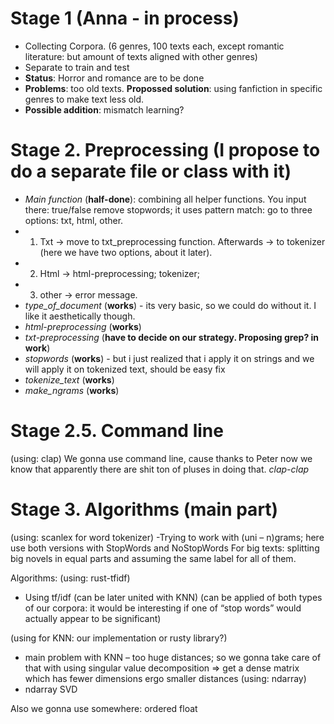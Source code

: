 # Stage 1 (Anna - in process)

  - Collecting Corpora. (6 genres, 100 texts each, except romantic literature: but amount of texts aligned with other genres)
  - Separate to train and test
  - **Status**: Horror and romance are to be done
  - **Problems**: too old texts. **Propossed solution**: using fanfiction in specific genres to make text less old.
  - **Possible addition**: mismatch learning?


# Stage 2. Preprocessing (I propose to do a separate file or class with it)

  - *Main function* (**half-done**): combining all helper functions. You input there: true/false remove stopwords; it uses pattern match: go to three options: txt, html, other. 
  - 1. Txt -> move to txt_preprocessing function. Afterwards -> to tokenizer (here we have two options, about it later). 
  - 2. Html -> html-preprocessing; tokenizer;
  - 3. other -> error message.
  - *type_of_document* (**works**) - its very basic, so we could do without it. I like it aesthetically though.
  - *html-preprocessing* (**works**)
  - *txt-preprocessing* (**have to decide on our strategy. Proposing grep? in work**)
  - *stopwords* (**works**) - but i just realized that i apply it on strings and we will apply it on tokenized text, should be easy fix
  - *tokenize_text* (**works**)
  - *make_ngrams* (**works**)

# Stage 2.5. Command line
(using: clap)
We gonna use command line, cause thanks to Peter now we know that apparently there are shit ton of pluses in doing that. *clap-clap*

# Stage 3. Algorithms (main part)
(using: scanlex for word tokenizer)
-Trying to work with (uni – n)grams; here use both versions with StopWords and NoStopWords
For big texts: splitting big novels in equal parts and assuming the same label for all of them.

Algorithms: (using: rust-tfidf)
- Using tf/idf (can be later united with KNN) (can be applied of both types of our corpora: it would be interesting if one of “stop words” would actually appear to be significant)

(using for KNN: our implementation or rusty library?)
- main problem with KNN – too huge distances; so we gonna take care of that with using singular value decomposition => get a dense matrix which has fewer dimensions ergo smaller distances
(using: ndarray)
- ndarray SVD
 
Also we gonna use somewhere: ordered float

